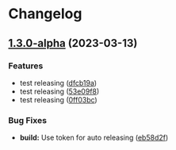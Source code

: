 # Changelog

## [1.3.0-alpha](https://github.com/evantill/docker-cheerpj/compare/v1.2.0-alpha...v1.3.0-alpha) (2023-03-13)


### Features

* test releasing ([dfcb19a](https://github.com/evantill/docker-cheerpj/commit/dfcb19aa5146cdd04668e9ea13acb1e7faf63a4f))
* test releasing ([53e09f8](https://github.com/evantill/docker-cheerpj/commit/53e09f87d5406edd862a79a5b01517662b84c5fd))
* test releasing ([0ff03bc](https://github.com/evantill/docker-cheerpj/commit/0ff03bc7a4f3a5bf2989135bb7863de4ed39b834))


### Bug Fixes

* **build:** Use token for auto releasing ([eb58d2f](https://github.com/evantill/docker-cheerpj/commit/eb58d2fe71cf22821501863660335f0b0d0d5457))
